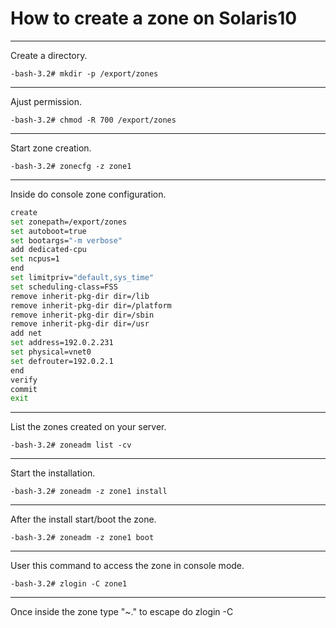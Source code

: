 # How to create a zone on Solaris10

---

Create a directory.
```console
-bash-3.2# mkdir -p /export/zones
```

---

Ajust permission.
```console
-bash-3.2# chmod -R 700 /export/zones
```

---

Start zone creation.
```console
-bash-3.2# zonecfg -z zone1
```

---

Inside do console zone configuration.
```bash
create
set zonepath=/export/zones
set autoboot=true
set bootargs="-m verbose"
add dedicated-cpu    
set ncpus=1
end
set limitpriv="default,sys_time"
set scheduling-class=FSS
remove inherit-pkg-dir dir=/lib
remove inherit-pkg-dir dir=/platform
remove inherit-pkg-dir dir=/sbin
remove inherit-pkg-dir dir=/usr
add net
set address=192.0.2.231
set physical=vnet0
set defrouter=192.0.2.1
end
verify
commit
exit
```

---

List the zones created on your server.
```console
-bash-3.2# zoneadm list -cv
```

---

Start the installation.
```console
-bash-3.2# zoneadm -z zone1 install 
```

---

After the install start/boot the zone.
```console
-bash-3.2# zoneadm -z zone1 boot 
```

---

User this command to access the zone in console mode.
```console
-bash-3.2# zlogin -C zone1
```

---

Once inside the zone type "~." to escape do zlogin -C